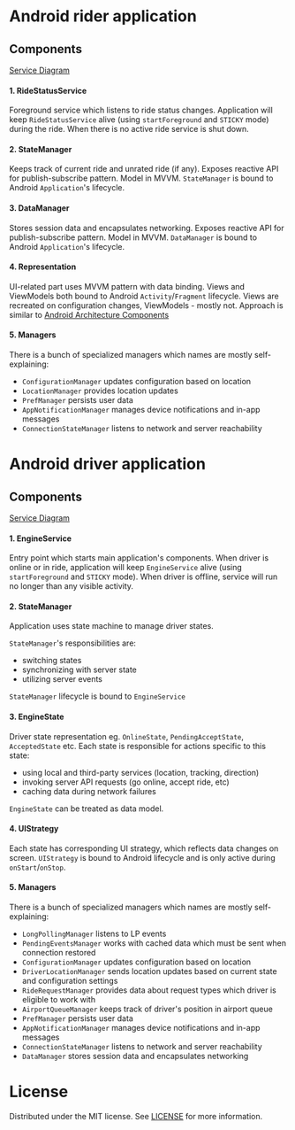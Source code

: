 # Android rider application

## Components

[Service Diagram](https://drive.google.com/file/d/1rAKAyIGHA4Pk85nkn6dI1WpKTYQy_QGt/view?usp=sharing)

#### 1. RideStatusService

Foreground service which listens to ride status changes.
Application will keep `RideStatusService` alive (using `startForeground` and `STICKY` mode) during the ride.
When there is no active ride service is shut down.

#### 2. StateManager

Keeps track of current ride and unrated ride (if any).
Exposes reactive API for publish-subscribe pattern. Model in MVVM.
`StateManager` is bound to Android `Application`'s lifecycle.

#### 3. DataManager

Stores session data and encapsulates networking.
Exposes reactive API for publish-subscribe pattern. Model in MVVM.
`DataManager` is bound to Android `Application`'s lifecycle.

#### 4. Representation

UI-related part uses MVVM pattern with data binding.
Views and ViewModels both bound to Android `Activity`/`Fragment` lifecycle.
Views are recreated on configuration changes, ViewModels - mostly not.
Approach is similar to [Android Architecture Components](https://developer.android.com/topic/libraries/architecture/index.html)

#### 5. Managers

There is a bunch of specialized managers which names are mostly self-explaining:

* `ConfigurationManager` updates configuration based on location
* `LocationManager` provides location updates
* `PrefManager` persists user data
* `AppNotificationManager` manages device notifications and in-app messages
* `ConnectionStateManager` listens to network and server reachability

# Android driver application

## Components

[Service Diagram](https://drive.google.com/file/d/1Wgjw_5SR7rUIJyOY5zhmAoZ6CKkSTFDO/view?usp=sharing)

#### 1. EngineService

Entry point which starts main application's components.
When driver is online or in ride, application will keep `EngineService` alive (using `startForeground` and `STICKY` mode).
When driver is offline, service will run no longer than any visible activity.

#### 2. StateManager

Application uses state machine to manage driver states.

`StateManager`'s responsibilities are:

* switching states
* synchronizing with server state
* utilizing server events

`StateManager` lifecycle is bound to `EngineService`

#### 3. EngineState

Driver state representation eg. `OnlineState`, `PendingAcceptState`, `AcceptedState` etc.
Each state is responsible for actions specific to this state:

* using local and third-party services (location, tracking, direction)
* invoking server API requests (go online, accept ride, etc)
* caching data during network failures

`EngineState` can be treated as data model.

#### 4. UIStrategy

Each state has corresponding UI strategy, which reflects data changes on screen.
`UIStrategy` is bound to Android lifecycle and is only active during `onStart`/`onStop`.

#### 5. Managers

There is a bunch of specialized managers which names are mostly self-explaining:

* `LongPollingManager` listens to LP events
* `PendingEventsManager` works with cached data which must be sent when connection restored
* `ConfigurationManager` updates configuration based on location
* `DriverLocationManager` sends location updates based on current state and configuration settings
* `RideRequestManager` provides data about request types which driver is eligible to work with
* `AirportQueueManager` keeps track of driver's position in airport queue
* `PrefManager` persists user data
* `AppNotificationManager` manages device notifications and in-app messages
* `ConnectionStateManager` listens to network and server reachability
* `DataManager` stores session data and encapsulates networking

# License

Distributed under the MIT license. See [LICENSE](LICENSE) for more information.